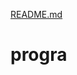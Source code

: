 [README.md](https://github.com/cristopherperez231/Coursera-CristopherPerez-6toContador/files/6992845/README.md)
# progra

